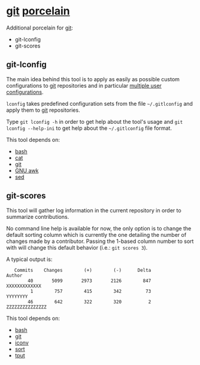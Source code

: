# [git] [porcelain](http://stackoverflow.com/a/6976506)

Additional porcelain for [git]:

- git-lconfig
- git-scores

## git-lconfig

The main idea behind this tool is to apply as easily as possible custom configurations to [git] repositories and in particular [multiple user configurations](https://orrsella.com/2013/08/10/git-using-different-user-emails-for-different-repositories/).

`lconfig` takes predefined configuration sets from the file `~/.gitlconfig` and apply them to [git] repositories.

Type `git lconfig -h` in order to get help about the tool's usage and `git lconfig --help-ini` to get help about the `~/.gitlconfig` file format.

This tool depends on:

- [bash]
- [cat]
- [git]
- [GNU awk]
- [sed]

## git-scores

This tool will gather log information in the current repository in order to summarize contributions.

No command line help is available for now, the only option is to change the default sorting column which is currently the one detailing the number of changes made by a contributor.
Passing the 1-based column number to sort with will change this default behavior (i.e.: `git scores 3`).

A typical output is:

```
   Commits    Changes        (+)        (-)      Delta                                   Author
        40       5099       2973       2126        847                            XXXXXXXXXXXXX
         1        757        415        342         73                                 YYYYYYYY
        46        642        322        320          2                          ZZZZZZZZZZZZZZZ
```

This tool depends on:

- [bash]
- [git]
- [iconv]
- [sort]
- [tput]

[git]: https://git-scm.com/
[bash]: https://www.gnu.org/software/bash/
[cat]: http://pubs.opengroup.org/onlinepubs/9699919799/utilities/cat.html
[sed]: http://pubs.opengroup.org/onlinepubs/9699919799/utilities/sed.html
[GNU awk]: https://www.gnu.org/software/gawk/
[tput]: http://pubs.opengroup.org/onlinepubs/9699919799/utilities/tput.html
[iconv]: http://pubs.opengroup.org/onlinepubs/9699919799/utilities/iconv.html
[sort]: http://pubs.opengroup.org/onlinepubs/9699919799/utilities/sort.html
